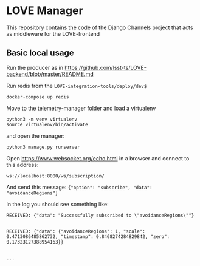 # LOVE Manager

This repository contains the code of the Django Channels project that acts as middleware for the LOVE-frontend

## Basic local usage

Run the producer as in https://github.com/lsst-ts/LOVE-backend/blob/master/README.md

Run redis from the `LOVE-integration-tools/deploy/dev$`

```docker-compose up redis```

Move to the telemetry-manager folder and load a virtualenv

```
python3 -m venv virtualenv
source virtualenv/bin/activate
```

and open the manager:

```
python3 manage.py runserver
```


Open  https://www.websocket.org/echo.html in a browser and connect to this address: 

```
ws://localhost:8000/ws/subscription/
```

And send this message:
`{"option": "subscribe", "data": "avoidanceRegions"}`

In the log you should see something like:

```
RECEIVED: {"data": "Successfully subscribed to \"avoidanceRegions\""}


RECEIVED: {"data": {"avoidanceRegions": 1, "scale": 0.4713086485862732, "timestamp": 0.8468274284829842, "zero": 0.17323127388954163}}


...
```